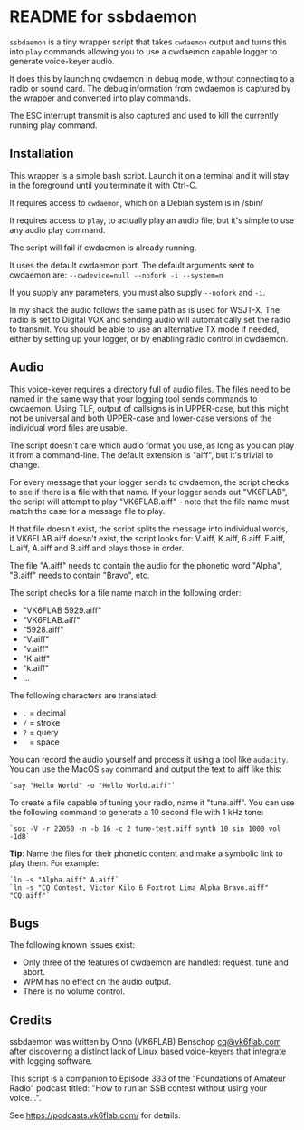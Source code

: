 README for ssbdaemon
===

`ssbdaemon` is a tiny wrapper script that takes `cwdaemon` output and turns this
into `play` commands allowing you to use a cwdaemon capable logger to generate
voice-keyer audio.

It does this by launching cwdaemon in debug mode, without connecting to a radio
or sound card. The debug information from cwdaemon is captured by the wrapper
and converted into play commands.

The ESC interrupt transmit is also captured and used to kill the currently
running play command.


Installation
---

This wrapper is a simple bash script. Launch it on a terminal and it will stay
in the foreground until you terminate it with Ctrl-C.

It requires access to `cwdaemon`, which on a Debian system is in /sbin/

It requires access to `play`, to actually play an audio file, but it's simple to
use any audio play command.

The script will fail if cwdaemon is already running.

It uses the default cwdaemon port. The default arguments sent to cwdaemon are:
`--cwdevice=null --nofork -i --system=n`

If you supply any parameters, you must also supply `--nofork` and `-i`.

In my shack the audio follows the same path as is used for WSJT-X. The radio is
set to Digital VOX and sending audio will automatically set the radio to
transmit. You should be able to use an alternative TX mode if needed, either by
setting up your logger, or by enabling radio control in cwdaemon.


Audio
---

This voice-keyer requires a directory full of audio files. The files need to be
named in the same way that your logging tool sends commands to cwdaemon. Using
TLF, output of callsigns is in UPPER-case, but this might not be universal and
both UPPER-case and lower-case versions of the individual word files are usable.

The script doesn't care which audio format you use, as long as you can play it
from a command-line. The default extension is "aiff", but it's trivial to
change.

For every message that your logger sends to cwdaemon, the script checks to see
if there is a file with that name. If your logger sends out "VK6FLAB", the
script will attempt to play "VK6FLAB.aiff" - note that the file name must match
the case for a message file to play.

If that file doesn't exist, the script splits the message into individual
words, if VK6FLAB.aiff doesn't exist, the script looks for: V.aiff, K.aiff,
6.aiff, F.aiff, L.aiff, A.aiff and B.aiff and plays those in order.

The file "A.aiff" needs to contain the audio for the phonetic word "Alpha",
"B.aiff" needs to contain "Bravo", etc.

The script checks for a file name match in the following order:
* "VK6FLAB 5929.aiff"
* "VK6FLAB.aiff"
* "5928.aiff"
* "V.aiff"
* "v.aiff"
* "K.aiff"
* "k.aiff"
* ...

The following characters are translated:
* `.` = decimal
* `/` = stroke
* `?` = query
* ` ` = space

You can record the audio yourself and process it using a tool like `audacity`. You
can use the MacOS `say` command and output the text to aiff like this:

    `say "Hello World" -o "Hello World.aiff"`

To create a file capable of tuning your radio, name it "tune.aiff". You can use 
the following command to generate a 10 second file with 1 kHz tone:

    `sox -V -r 22050 -n -b 16 -c 2 tune-test.aiff synth 10 sin 1000 vol -1dB`

**Tip**: Name the files for their phonetic content and make a symbolic link to
play them. For example:

    `ln -s "Alpha.aiff" A.aiff`
    `ln -s "CQ Contest, Victor Kilo 6 Foxtrot Lima Alpha Bravo.aiff" "CQ.aiff"`


Bugs
---

The following known issues exist:

* Only three of the features of cwdaemon are handled: request, tune and abort.
* WPM has no effect on the audio output.
* There is no volume control.


Credits
---

ssbdaemon was written by Onno (VK6FLAB) Benschop <cq@vk6flab.com> after 
discovering a distinct lack of Linux based voice-keyers that integrate with
logging software.

This script is a companion to Episode 333 of the "Foundations of Amateur Radio"
podcast titled: "How to run an SSB contest without using your voice...".

See https://podcasts.vk6flab.com/ for details.
